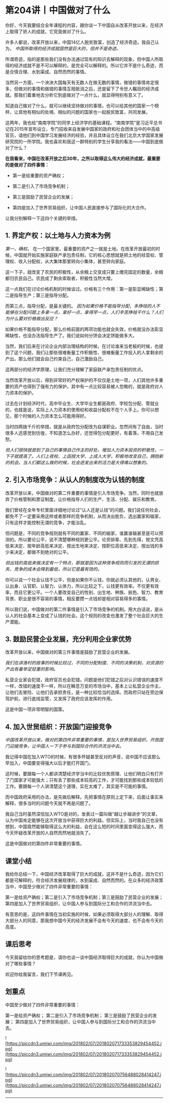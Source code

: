# 第204讲丨中国做对了什么

你好，今天我要结合全年课程的内容，跟你谈一下中国自从改革开放以来，在经济上取得了骄人的成就，它究竟做对了什么。

许多人都说，改革开放以来，中国14亿人脱贫致富，创造了经济奇迹。我自己认为， *中国所取得的经济成就固然是巨大的，但并不是奇迹。*

所谓奇迹，指的是那些我们没有办法通过现有的知识去解释的现象，但中国人所取得的经济成就不是不可以解释的，是完全可以解释的。所以它并不是什么奇迹，而是合情合理、水到渠成、自然而然的事情。

当然另一方面，一个泱泱大国每天有无数人在做无数的事情，做错的事情肯定很多，但做对的事情和做错的事情互相抵消之后，还是留下了令世人瞩目的经济成就。那我们着重地去分析它到底做对了一点什么，就显得特别有意义了。

知道自己做对了什么，就可以继续坚持做对的事情，也可以给其他的国家一个榜样，让其他有相似的处境、相似的问题的国家也一起脱贫致富，共同发展。

这两年，我也给“南南学院”的同学上经济学的基础课程。“南南学院”是习近平总书记在2015年宣布设立，专门招收来自发展中国家的政府和社会团体当中的中高级官员，请他们到中国学习发展经济的经验，并且具体设立在我们北京大学国家发展研究院的一所学院。我也喜欢和我这一群特别的学生分享我的看法——中国到底做对了什么？

 **在我看来，中国在改革开放之后30年，之所以取得这么伟大的经济成就，最重要的是做对了四件事情：**

* 第一是给重要的资产确权；

* 第二是引入了市场竞争机制；

* 第三是鼓励了民营企业的发展；

* 第四是加入了世界贸易组织，让中国人民直接参与了国际化的大合作。

让我分别解释一下这四个关键的举措。

## 1. 界定产权：以土地与人力资本为例

 *第一，确权。* 在一个国家里，最重要的资产之一就是土地。在改革开放最初的时候，中国就开始实施家庭联产承包责任制，它的核心思想就是把土地的经营权、管理权、收入分配权，从大集体那里转向小集体，甚至转向家庭。

这一下子，就改变了农民的积极性，从余粮上交变成只要上缴完固定的数量，余粮都归农民自己。农民成了剩余索取者，积极性当然大增。

这一点我们在讨论价格机制的时候谈过。价格有三个作用：第一是彰显稀缺性；第二是指导生产；第三是指导分配。

而第三点，指导分配，是最关键的。 *因为如果价格不能指导分配，多挣钱的人不能够在分配问题上多拿一点，拿好一点，拿得早一点，人们辛苦挣钱干什么？人们为什么要对价格做出反应？*

如果价格不能指导分配，那么价格前面的两项功能也就会失效，价格就没办法彰显稀缺性，也没办法指导生产了。我们说如何分饼会决定饼能做多大。

当然，我们后来在讨论企业内部治理结构的时候，在讨论谁来当老板的时候，也提到了这个问题，我们让那些很难衡量工作积极性、很难衡量工作投入的人拿剩余的产出。那么他们就会自己约束自己，自己激励自己。

这两部分的经济学原理，让我们充分理解了家庭联产承包责任制的优点。

当然改革开放以后，得到非常好的产权保护的不仅仅是土地一项，人们其他许多重要的资产也得到了强有力的保护。其中有一点比较容易被人忽略的，就是政府对人力资本的保护。

过去在计划经济时代，高中毕业生、大学毕业生都是政府、学校包分配、管就业的，也就是说，实际上人力资本的使用权和收益分配权不在个人手上。你可以想见，那个时候的人力资本怎么可能用得好。

当时四两拨千斤的举措，就是从政府包分配改为自谋职业。忽然间有了自由，当时很多人还感觉到彷徨，不知道怎么办好，还觉得包分配更好，有着落，不用自己发愁。

 *但人们很快就尝到了自己的事情自己作主的好处，增加人力资本投资的积极性，一下子就提高了。人们上夜校、上函授大学、上成人大学，积极地改变自己，拥抱新的机会。当人们都这么做的时候，社会迸发出来的活力是大得难以想象的。*

## 2. 引入市场竞争：从认人的制度改为认钱的制度

改革开放以来，中国做对的第二件重要的事情是引入市场竞争。当然，同时也就放弃了价格管制和票证制度，让价格指导人们的生产、生活、分配、娱乐和教育。

我们曾经在全年专栏里面详细地讨论过“认人还是认钱”的问题。我们说任何社会，都免不了一定要采用这样或者那样的竞争机制，从而决出胜负，选出赢家和输家，只有这样才能控制无谓的竞争，才能治乱。

但问题是，不同的竞争规则就有不同的赢家、不同的输家，谁赢谁输甚至是可以预测的。所以要论公平，说不清楚哪种规则更公平。论资排辈、先到先得，按文凭高低来决定、按年龄高低来决定、按出生地来决定、按职位高低来决定、按出钱的多少来决定，都做不到绝对的公平。

 *但出钱的高低来做决定有一个特点，那就是因为这种竞争规则而引发的无谓的损失、竞争的成本会降到最低，所以它是最有效的。*

你可以说一个社会认钱不公平，但是如果你不认钱，你就必须认其他的，认男女、认出身、认官职、认智力、认体力，所以比较之下，认钱更有效率。不仅更有效率，而且它更公平。一个人要改变自己的性别、出生地、种族、肤色、智力、教育背景、职业是很不容易的事情，相反要攒一点钱却是相对容易得多的事情。

所以我们说，中国做对的第二件事情是引入了市场竞争的机制。用大白话说，是从认人的社会基本上变成了认钱的社会。这个规则的改变也激发了整个社会巨大的生产潜能。

## 3. 鼓励民营企业发展，充分利用企业家优势

改革开放以来，中国做对的第三件事情是鼓励了民营企业的发展。

 *我们在讲渔村的故事的时候比较过，不同的分配制度、不同的决策机制，对资源的产出有着举足轻重的影响。*

私营企业家会犯错，政府官员也会犯错。问题是他们犯错之后对认识错误的速度不一样，改错的速度不一样，所以在瞬息万变的市场当中，基本上让私营企业作主，让他们去冒险、让他们去承担责任，是一种比较恰当的选择。而政府只站在旁边保驾护航，进行底线监管，又发挥了政府应该发挥的作用。

这是中国一项非常明智的国策。

## 4. 加入世贸组织：开放国门迎接竞争

 *中国改革开放以来，做对的第四件非常重要的事情，是加入世界贸易组织，开放国门迎接竞争，让中国人一下子参与到国际合作的洪流当中去。*

我记得中国在加入WTO的时候，有很多怀疑甚至反对的声音，说中国不应该那么早加入，中国要变得强大以后才能打开国门。

这时候，要跟每一个人都讲清楚经济学当中的比较优势原理、让他们明白只有打开了门国家才可能强大；只有丢了那些成本较高的工作，才可能找到那些成本较低的工作。要跟每一个人讲清楚这个道理，实在太难了，其实是不可能的事情。

而中国政府采用的办法，是先做后解释。先把事情在原则上定下来，后面让事实来解释，很多当时的问题今天就不再是问题了。

我自己当时虽然深信加入WTO是对的，发表过一篇叫做“越让步越进步”的文章，认为中国肯定能够在这次开放当中获得巨大的利益。但实际上，当时我自己也没有想到，中国竟然能够取得这么大的利益，会在这么短的时间里面变得这么强大，而今天怀疑改革开放的人自然而然地就消失了。

这是中国做对的第四件非常重要的事情。

## 课堂小结

我给你总结一下，中国经济改革取得了巨大的成就，这并不是什么奇迹，因为它们都是可解释的，符合经济发展规律的，水到渠成、自然而然的。在众多的经济政策当中，中国至少做对了四件非常重要的事情：

第一是给资产确权；第二是引入了市场竞争机制；第三是鼓励了民营企业的发展；第四是加入了世界贸易组织，让中国人参与到国际分工和合作的洪流当中去。

有意思的是，这四件事情在当初实施的时候，如果必须取得大部分人的理解、取得大部分人的同意，那我想中国今天的经济发展不会有今天的速度，也不会有今天的高度。

## 课后思考

今天我留给你的思考题是，请你也谈一谈中国经济取得巨大的成就，你认为中国做对了哪些事情？

欢迎你给我留言，我们下节课再见。

## 划重点

中国至少做对了四件非常重要的事情：

第一是给资产确权；
第二是引入了市场竞争机制；
第三是鼓励了民营企业的发展；
第四是加入了世界贸易组织，让中国人参与到国际分工和合作的洪流当中去。


![https://piccdn3.umiwi.com/img/201802/07/201802071733353829454452.jpg](https://piccdn3.umiwi.com/img/201802/07/201802071733353829454452.jpg)

![https://piccdn3.umiwi.com/img/201802/07/201802070756488028414247.jpg](https://piccdn3.umiwi.com/img/201802/07/201802070756488028414247.jpg)

---
